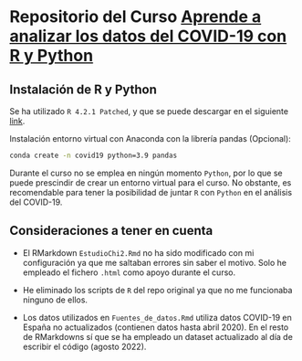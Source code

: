 # Repositorio del Curso [Aprende a analizar los datos del COVID-19 con R y Python](https://cursos.frogamesformacion.com/courses/covid-19/)

## Instalación de R y Python

Se ha utilizado `R 4.2.1 Patched`, y que se puede descargar en el siguiente [link](https://cran.r-project.org/bin/windows/base/R-4.2.1patched-win.exe).

Instalación entorno virtual con Anaconda con la librería pandas (Opcional):

```bash
conda create -n covid19 python=3.9 pandas
```

Durante el curso no se emplea en ningún momento `Python`, por lo que se puede prescindir de crear un entorno virtual para el curso. No obstante, es recomendable para tener la posibilidad de juntar `R` con `Python` en el análisis del COVID-19.

## Consideraciones a tener en cuenta

* El RMarkdown `EstudioChi2.Rmd` no ha sido modificado con mi configuración ya que me saltaban errores sin saber el motivo. Solo he empleado el fichero `.html` como apoyo durante el curso.

* He eliminado los scripts de `R` del repo original ya que no me funcionaba ninguno de ellos.

* Los datos utilizados en `Fuentes_de_datos.Rmd` utiliza datos COVID-19 en España no actualizados (contienen datos hasta abril 2020). En el resto de RMarkdowns sí que se ha empleado un dataset actualizado al día de escribir el código (agosto 2022).
